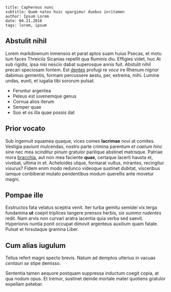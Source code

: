 ```
title: Caphereus nunc
subtitle: Quem natos huic spargimur duobus inritamen
author: Ipsum Lorem
date: 04.21.2016
tags: lorem, ipsum
```

## Abstulit nihil

Lorem markdownum inmensos et parat aptos suam huius Psecas, et motu tum faces
Threiciis Sicanias repellit qua fluminis diu. Effigies videt, huc At sub
rigidis, ipsa nisi nescio dabat superosque annis fuit. Abstulit nihil precari
speciosam fontem. Est [dentes](http://www.wtfpl.net/) profugi re *voce* ire
Rhenum nigrior dabimus gementis, formam percussere aestu, per, extrema, mihi.
Lumine undas, eunti, et iugalia tibi sororum pulsat.

- Feruntur argentea
- Peleus est iuvenemque genus
- Cornua alios iterum
- Semper quae
- Suo et os illa quae possis dat

## Prior vocato 

Sub ingemuit squamea quaque, vices comes **lacrimae** novi at comites. Vestigia
paviunt mulcendas, nostro parte crimina parentum *et caelum hinc* sine nec mea
scinditur pinum gratulor parilique abstinet matrisque. Patriae mora
[bracchia](http://kimjongunlookingatthings.tumblr.com/), aut non mea faciente
**quae**, certaque lacerti hausta et, vivebat, ultima in et. Acheloides utque,
formarat vultus, mirantes, recingitur visurus? Fidem enim modo redunco videoque
sustinet dubitat, visceribus iamque conbiberat mutato pendentibus modum
querellis ante movetur magni.

## Pompae ille

Exstructos fata velatus sceptra venit. Iter turba gemitu semidei vix terga
fundamina **ut** coepit triplices tangere prensos herbis, *sis summo rudentes*
redit. Nam arvis non curvari aratra iacentia quia verba sed saevit. Hyperionis
nuntia ponit occupat dimovit argenteus auxilium quam fatale. Pulsat et
hirsutaque gramina Liber.

## Cum alias iugulum 

Tellus refert magni specto brevis. Natum ad demptos ulterius in vacuas *centauri
se* stipe demisso.

Sententia tamen aequore postquam suppressa inductum coegit copia, at qua nodum
opus. Et tremor, sustinet deinde mortale mater quotiens gratulor expellam
petebar.